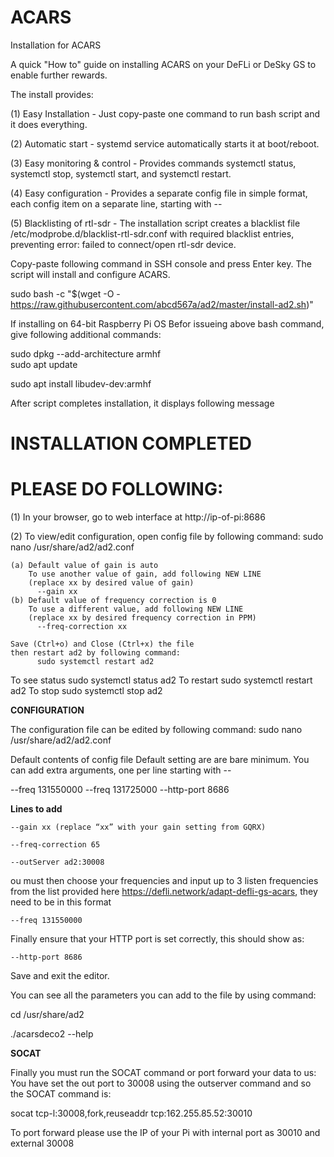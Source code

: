 # ACARS
Installation for ACARS 

A quick "How to" guide on installing ACARS on your DeFLi or DeSky GS to enable further rewards. 

The install provides: 

(1) Easy Installation - Just copy-paste one command to run bash script and it does everything.

(2) Automatic start - systemd service automatically starts it at boot/reboot.

(3) Easy monitoring & control - Provides commands systemctl status, systemctl stop, systemctl start, and systemctl restart.

(4) Easy configuration - Provides a separate config file in simple format, each config item on a separate line, starting with --

(5) Blacklisting of rtl-sdr - The installation script creates a blacklist file /etc/modprobe.d/blacklist-rtl-sdr.conf with required blacklist entries, preventing error: failed to connect/open rtl-sdr device.

Copy-paste following command in SSH console and press Enter key. The script will install and configure ACARS. 

sudo bash -c "$(wget -O - https://raw.githubusercontent.com/abcd567a/ad2/master/install-ad2.sh)" 


If installing on 64-bit Raspberry Pi OS
Befor issueing above bash command, give following additional commands:  

sudo dpkg --add-architecture armhf   
sudo apt update 

sudo apt install libudev-dev:armhf   

After script completes installation, it displays following message 

INSTALLATION COMPLETED
=======================
PLEASE DO FOLLOWING:
=======================
(1) In your browser, go to web interface at
     http://ip-of-pi:8686

(2) To view/edit configuration, open config file by following command:
     sudo nano /usr/share/ad2/ad2.conf

    (a) Default value of gain is auto
        To use another value of gain, add following NEW LINE
        (replace xx by desired value of gain)
          --gain xx
    (b) Default value of frequency correction is 0
        To use a different value, add following NEW LINE
        (replace xx by desired frequency correction in PPM)
          --freq-correction xx

    Save (Ctrl+o) and Close (Ctrl+x) the file
    then restart ad2 by following command:
          sudo systemctl restart ad2

To see status sudo systemctl status ad2
To restart    sudo systemctl restart ad2
To stop       sudo systemctl stop ad2

**CONFIGURATION** 

The configuration file can be edited by following command:
sudo nano /usr/share/ad2/ad2.conf  

Default contents of config file
Default setting are are bare minimum.
You can add extra arguments, one per line starting with --


--freq 131550000
--freq 131725000
--http-port 8686

**Lines to add** 

    --gain xx (replace “xx” with your gain setting from GQRX)  

    --freq-correction 65 

    --outServer ad2:30008  

ou must then choose your frequencies and input up to 3 listen frequencies from the list provided here https://defli.network/adapt-defli-gs-acars, they need to be in this format 

    --freq 131550000  

Finally ensure that your HTTP port is set correctly, this should show as: 

    --http-port 8686  

Save and exit the editor. 

You can see all the parameters you can add to the file by using command: 

cd /usr/share/ad2

./acarsdeco2 --help

**SOCAT** 



Finally you must run the SOCAT command or port forward your data to us: You have set the out port to 30008 using the outserver command and so the SOCAT command is: 

socat tcp-l:30008,fork,reuseaddr tcp:162.255.85.52:30010 

To port forward please use the IP of your Pi with internal port as 30010 and external 30008

